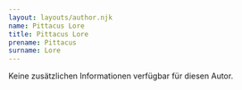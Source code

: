 ```yaml
---
layout: layouts/author.njk
name: Pittacus Lore
title: Pittacus Lore
prename: Pittacus
surname: Lore
---
```

Keine zusätzlichen Informationen verfügbar für diesen Autor.
